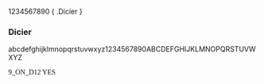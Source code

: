 1234567890
{ .Dicier }



### Dicier

abcdefghijklmnopqrstuvwxyz1234567890ABCDEFGHIJKLMNOPQRSTUVWXYZ



<span style="font-family:'dicier';">9_ON_D12 YES</span>






